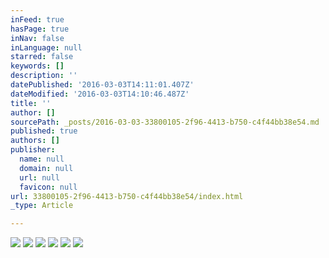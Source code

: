 ```yaml
---
inFeed: true
hasPage: true
inNav: false
inLanguage: null
starred: false
keywords: []
description: ''
datePublished: '2016-03-03T14:11:01.407Z'
dateModified: '2016-03-03T14:10:46.487Z'
title: ''
author: []
sourcePath: _posts/2016-03-03-33800105-2f96-4413-b750-c4f44bb38e54.md
published: true
authors: []
publisher:
  name: null
  domain: null
  url: null
  favicon: null
url: 33800105-2f96-4413-b750-c4f44bb38e54/index.html
_type: Article

---
```

![](https://the-grid-user-content.s3-us-west-2.amazonaws.com/306b855b-5e98-4e8d-8ada-c9051ba9fdbc.JPG)
![](https://the-grid-user-content.s3-us-west-2.amazonaws.com/39f837d4-8318-4cd5-abdd-5802df09945b.JPG)
![](https://the-grid-user-content.s3-us-west-2.amazonaws.com/2af4d291-2fd4-44b8-8d78-61e9eaa1a14b.JPG)
![](https://the-grid-user-content.s3-us-west-2.amazonaws.com/70c64724-5ac2-48e7-a45a-15579e391497.JPG)
![](https://the-grid-user-content.s3-us-west-2.amazonaws.com/551b59d3-6002-4e9b-8252-1ee1697f17d5.JPG)
![](https://the-grid-user-content.s3-us-west-2.amazonaws.com/598294be-7bdd-4935-b629-fe6e4ab36832.JPG)